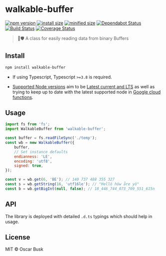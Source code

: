 # walkable-buffer

[![npm version](https://badgen.net/npm/v/walkable-buffer)](https://www.npmjs.com/package/walkable-buffer)
[![install size](https://badgen.net/packagephobia/publish/walkable-buffer)](https://packagephobia.now.sh/result?p=walkable-buffer)
[![minified size](https://badgen.net/bundlephobia/min/walkable-buffer)](https://bundlephobia.com/result?p=walkable-buffer)
[![Dependabot Status](https://api.dependabot.com/badges/status?host=github&repo=oBusk/walkable-buffer)](https://dependabot.com)
[![Build Status](https://travis-ci.com/oBusk/walkable-buffer.svg?branch=master)](https://travis-ci.com/oBusk/walkable-buffer)
[![Coverage Status](https://coveralls.io/repos/github/oBusk/walkable-buffer/badge.svg?branch=master)](https://coveralls.io/github/oBusk/walkable-buffer?branch=master)

> 🚶🛡️ A class for easily reading data from binary Buffers

## Install

```bash
npm install walkable-buffer
```

* If using Typescript, Typescript `>=3.8` is required.

* [Supported Node versions](./package.json#L24-L26) aim to be
[Latest current and LTS](https://nodejs.org/en/download/releases/) as well as trying to keep up to date
with the latest supported node in
[Google cloud functions](https://cloud.google.com/functions/docs/concepts/nodejs-10-runtime).

## Usage

```js
import fs from 'fs';
import WalkableBuffer from 'walkable-buffer';

const buffer = fs.readFileSync('./temp');
const wb = new WalkableBuffer({
    buffer,
    // Set instance defaults
    endianness: 'LE',
    encoding: 'utf8',
    signed: true,
});

const v = wb.get(6, 'BE'); // 140 737 488 355 327
const s = wb.getString(16, 'utf16le'); // "Hellö höw åre yö"
const b = wb.getBigInt(null, false); // 18_446_744_073_709_551_615n
```

## API

The library is deployed with detailed `.d.ts` typings which should help in usage.

## License

MIT © Oscar Busk
